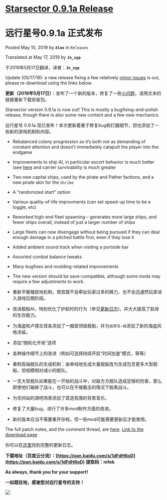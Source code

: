 # [Starsector 0.9.1a Release][blog_link]
# 远行星号0.9.1a 正式发布

Posted May 10, 2019 by **`Alex`** in `Releases`

Translated at May 17, 2019 by **`Jn_xyp`**

于2019年5月17日翻译，译者：**`Jn_xyp`**

Update (05/17/19): a new release fixing a few relatively [minor issues][update_log] is out, please re-download using the links below.

**更新（2019年5月17日）**：发布了一个新的版本，修复了一些[小问题][更新日志链接]，请用文末的链接重新下载安装包。

Starsector version 0.9.1a is now out! This is mostly a bugfixing-and-polish release, though there is also some new content and a few new mechanics.

远行星号 0.9.1a 现已发布！本次更新着重于修复bug和打磨细节，但也添加了一些新的游戏机制和内容。

- Rebalanced colony progression so it’s both not as demanding of constant attention and doesn’t immediately catapult the player into the endgame
- Improvements to ship AI, in particular escort behavior is much better (see [here](https://twitter.com/amosolov/status/1088893437859057665) and carrier survivability is much greater
- Two new capital ships, used by the pirate and Pather factions, and a new pirate skin for the `Shrike`
- A “randomized start” option
- Various quality-of-life improvments (can set speed-up time to be a toggle, etc)
- Reworked high-end fleet spawning – generates more large ships, and fewer ships overall, instead of just a larger number of ships
- Large fleets can now disengage without being pursued if they can deal enough damage in a pitched battle first, even if they lose it
- Added ambient sound track when visiting a portside bar
- Assorted combat balance tweaks
- Many bugfixes and modding-related improvements
- The new version should be save-compatible, although some mods may require a few adjustments to work.

- 重新平衡殖民地机制，使其既不会牵扯玩家过多的精力，也不会迅速然玩家进入游戏后期阶段。
- 改进舰船AI，特别优化了护航时的行为（参见[更新日志][更新日志链接])，并大大提高了航母的生存能力。
- 为海盗和卢德左径各添加了一艘首领级舰船，并为`伯劳鸟-级`添加了新的海盗风格涂装。
- 添加“随机化开局”选项
- 各种操作细节上的改进（例如可选择持续开启“时间加速”模式，等等）
- 重制高端舰队的生成机制：由单纯地生成大量舰船改为生成包含更多大型舰船，但规模相对减小的舰队。
- 一支大型舰队如果能在一开始的战斗中，对敌方方舰队造成足够的伤害，那么即使他们输掉了战斗，也可以在不被截击的情况下脱离战斗。
- 为空间站的酒吧场景添加了营造氛围的背景音乐。
- 修复了大量bug，进行了许多mod制作方面的改进。
- 新的版本应当不需要重开存档，但一些mod可能需要更新后才能使用。

The full patch notes, and the comment thread, are [here][update_log]. 
[Link to the download page][blog_link]

你可以在[这里][更新日志链接]找到完整的更新日志。

**下载地址（百度云分流）：[https://pan.baidu.com/s/1dFdH6oD](https://pan.baidu.com/s/1dFdH6oD)**
**提取码：mfeb**

**As always, thank you for your support!**

**一如既往地，感谢您对远行星号的支持！**

![][screenshot1255]

[screenshot1255]: 20190510-screenshot1255.jpg
[blog_link]: http://fractalsoftworks.com/2019/05/10/starsector-0-9-1a-release/
[update_log]: http://fractalsoftworks.com/forum/index.php?topic=15027.0
[更新日志链接]: https://www.fossic.org/thread-229-1-1.html